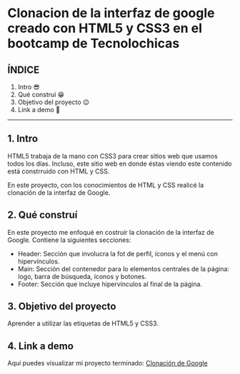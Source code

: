 # Clonacion de la interfaz de google creado con HTML5 y CSS3 en el bootcamp de Tecnolochicas


## ÍNDICE

1. Intro 😎
2. Qué construí 😁
3. Objetivo del proyecto 😉
4. Link a demo 💖

****

## 1. Intro
HTML5 trabaja de la mano con CSS3 para crear sitios web que usamos todos los días. 
Incluso, este sitio web en donde éstas viendo este contenido está constrruido con HTML y CSS.

En este proyecto, con los conocimientos de HTML y CSS realicé la clonación de la interfaz de Google.

## 2. Qué construí
En este proyecto me enfoqué en costruir la clonación de la interfaz de Google. 
Contiene la siguientes secciones:

* Header: Sección que involucra la fot de perfil, íconos y el menú con hipervínculos.
* Main: Sección del contenedor para lo elementos centrales de la página: logo, barra de búsqueda, íconos y botones.
* Footer: Sección que incluye hipervínculos al final de la página.

## 3. Objetivo del proyecto
Aprender a utilizar las etiquetas de HTML5 y CSS3.

## 4. Link a demo
Aquí puedes visualizar mi proyecto terminado: [Clonación de Google](#)
